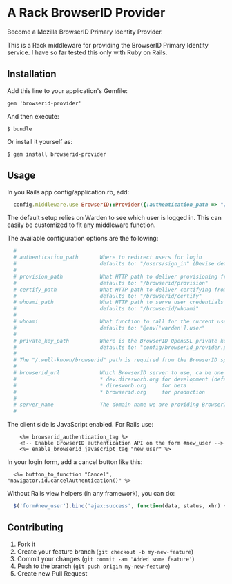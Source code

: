 # A Rack BrowserID Provider

Become a Mozilla BrowserID Primary Identity Provider.

This is a Rack middleware for providing the BrowserID Primary Identity
service. I have so far tested this only with Ruby on Rails.

## Installation

Add this line to your application's Gemfile:

    gem 'browserid-provider'

And then execute:

    $ bundle

Or install it yourself as:

    $ gem install browserid-provider

## Usage

In you Rails app config/application.rb, add:

```ruby
  config.middleware.use BrowserID::Provider({:authentication_path => "/login" })
```

The default setup relies on Warden to see which user is logged in. This
can easily be customized to fit any middleware function.

The available configuration options are the following:

```ruby
  #
  # authentication_path       Where to redirect users for login
  #                           defaults to: "/users/sign_in" (Devise default)
  #
  # provision_path            What HTTP path to deliver provisioning from
  #                           defaults to: "/browserid/provision"
  # certify_path              What HTTP path to deliver certifying from
  #                           defaults to: "/browserid/certify"
  # whoami_path               What HTTP path to serve user credentials at
  #                           defaults to: "/browserid/whoami"
  #
  # whoami                    What function to call for the current user object (must respond to :email method)
  #                           defaults to: "@env['warden'].user"
  #
  # private_key_path          Where is the BrowserID OpenSSL private key located
  #                           defaults to: "config/browserid_provider.pem"
  #
  # The "/.well-known/browserid" path is required from the BrowserID spec and used here.
  #
  # browserid_url             Which BrowserID server to use, ca be one of the following:
  #                           * dev.diresworb.org for development (default)
  #                           * diresworb.org     for beta
  #                           * browserid.org     for production
  #
  # server_name               The domain name we are providing BrowserID for (default to example.org)
  #
```

The client side is JavaScript enabled. For Rails use:

```erb
    <%= browserid_authentication_tag %>
    <!-- Enable BrowserID authentication API on the form #new_user -->
    <%= enable_browserid_javascript_tag "new_user" %>
```

In your login form, add a cancel button like this:

```erb
  <%= button_to_function "Cancel", "navigator.id.cancelAuthentication()" %>
```

Without Rails view helpers (in any framework), you can do:

```javascript
  $('form#new_user').bind('ajax:success', function(data, status, xhr) { navigator.id.completeAuthentication() })
```

## Contributing

1. Fork it
2. Create your feature branch (`git checkout -b my-new-feature`)
3. Commit your changes (`git commit -am 'Added some feature'`)
4. Push to the branch (`git push origin my-new-feature`)
5. Create new Pull Request
